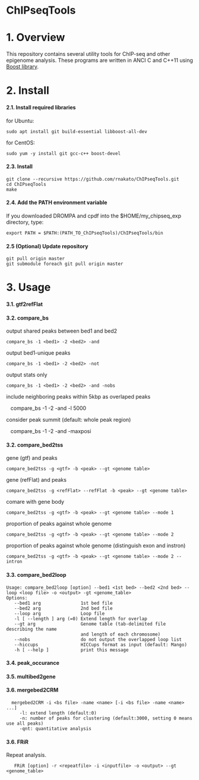 # ChIPseqTools

# 1. Overview
This repository contains several utility tools for ChIP-seq and other epigenome analysis.
These programs are written in ANCI C and C++11 using [Boost library](http://www.boost.org/).

# 2. Install

#### 2.1. Install required libraries
for Ubuntu:

    sudo apt install git build-essential libboost-all-dev
 
for CentOS:

    sudo yum -y install git gcc-c++ boost-devel

#### 2.3. Install 
    git clone --recursive https://github.com/rnakato/ChIPseqTools.git
    cd ChIPseqTools
    make

#### 2.4. Add the PATH environment variable
If you downloaded DROMPA and cpdf into the $HOME/my_chipseq_exp directory, type:

    export PATH = $PATH:(PATH_TO_ChIPseqTools)/ChIPseqTools/bin

#### 2.5 (Optional) Update repository
    git pull origin master
    git submodule foreach git pull origin master

# 3. Usage

#### 3.1. gtf2refFlat

#### 3.2. compare_bs

output shared peaks between bed1 and bed2

    compare_bs -1 <bed1> -2 <bed2> -and
    
output bed1-unique peaks

    compare_bs -1 <bed1> -2 <bed2> -not

output stats only

    compare_bs -1 <bed1> -2 <bed2> -and -nobs

include neighboring peaks within 5kbp as overlaped peaks

    compare_bs -1 <bed1> -2 <bed2> -and -l 5000

consider peak summit (default: whole peak region)

    compare_bs -1 <bed1> -2 <bed2> -and -maxposi

#### 3.2. compare_bed2tss

gene (gtf) and peaks

    compare_bed2tss -g <gtf> -b <peak> --gt <genome table>
    
gene (refFlat) and peaks

    compare_bed2tss -g <refFlat> --refFlat -b <peak> --gt <genome table>
    
comare with gene body 

    compare_bed2tss -g <gtf> -b <peak> --gt <genome table> --mode 1
    
proportion of peaks against whole genome

    compare_bed2tss -g <gtf> -b <peak> --gt <genome table> --mode 2

proportion of peaks against whole genome (distinguish exon and instron)

    compare_bed2tss -g <gtf> -b <peak> --gt <genome table> --mode 2 --intron

#### 3.3. compare_bed2loop

    Usage: compare_bed2loop [option] --bed1 <1st bed> --bed2 <2nd bed> --loop <loop file> -o <output> -gt <genome_table>
    Options:
       --bed1 arg               1st bed file
       --bed2 arg               2nd bed file
       --loop arg               Loop file
       -l [ --length ] arg (=0) Extend length for overlap 
       --gt arg                 Genome table (tab-delimited file describing the name
                                and length of each chromosome)
       --nobs                   do not output the overlapped loop list
       --hiccups                HICCups format as input (default: Mango)
       -h [ --help ]            print this message


#### 3.4. peak_occurance

#### 3.5. multibed2gene

#### 3.6. mergebed2CRM
   
      mergebed2CRM -i <bs file> -name <name> [-i <bs file> -name <name> ...]
         -l: extend length (default:0) 
         -n: number of peaks for clustering (default:3000, setting 0 means use all peaks) 
         -qnt: quantitative analysis 

#### 3.6. FRiR
Repeat analysis.

       FRiR [option] -r <repeatfile> -i <inputfile> -o <output> --gt <genome_table>

